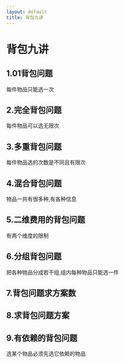 ```yaml
---
layout: default
title: 背包九讲
---
```

# 背包九讲

## 1.01背包问题
每件物品只能选一次

## 2.完全背包问题
每件物品可以选无限次

## 3.多重背包问题
每件物品选的次数是不同且有限次

## 4.混合背包问题
物品一共有很多种,有各种信息

## 5.二维费用的背包问题
有两个维度的限制

## 6.分组背包问题
把各种物品分成若干组,组内每种物品只能选一件

## 7.背包问题求方案数

## 8.求背包问题方案

##  9.有依赖的背包问题
选某个物品必须先选它依赖的物品